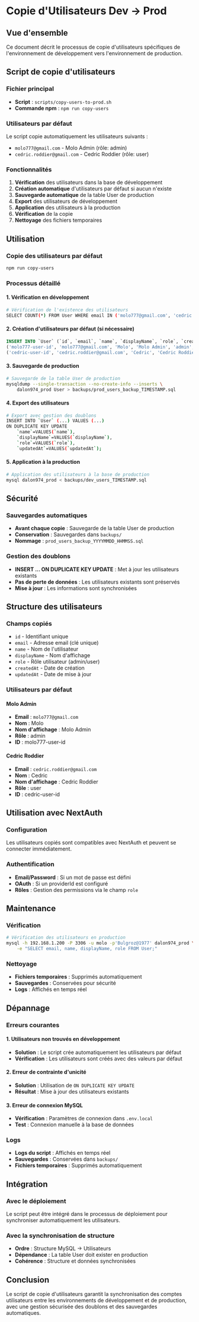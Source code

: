# Copie d'Utilisateurs Dev → Prod

## Vue d'ensemble

Ce document décrit le processus de copie d'utilisateurs spécifiques de l'environnement de développement vers l'environnement de production.

## Script de copie d'utilisateurs

### Fichier principal
- **Script** : `scripts/copy-users-to-prod.sh`
- **Commande npm** : `npm run copy-users`

### Utilisateurs par défaut
Le script copie automatiquement les utilisateurs suivants :
- `molo777@gmail.com` - Molo Admin (rôle: admin)
- `cedric.roddier@gmail.com` - Cedric Roddier (rôle: user)

### Fonctionnalités

1. **Vérification** des utilisateurs dans la base de développement
2. **Création automatique** d'utilisateurs par défaut si aucun n'existe
3. **Sauvegarde automatique** de la table User de production
4. **Export** des utilisateurs de développement
5. **Application** des utilisateurs à la production
6. **Vérification** de la copie
7. **Nettoyage** des fichiers temporaires

## Utilisation

### Copie des utilisateurs par défaut
```bash
npm run copy-users
```

### Processus détaillé

#### 1. Vérification en développement
```bash
# Vérification de l'existence des utilisateurs
SELECT COUNT(*) FROM User WHERE email IN ('molo777@gmail.com', 'cedric.roddier@gmail.com');
```

#### 2. Création d'utilisateurs par défaut (si nécessaire)
```sql
INSERT INTO `User` (`id`, `email`, `name`, `displayName`, `role`, `createdAt`, `updatedAt`) VALUES
('molo777-user-id', 'molo777@gmail.com', 'Molo', 'Molo Admin', 'admin', NOW(), NOW()),
('cedric-user-id', 'cedric.roddier@gmail.com', 'Cedric', 'Cedric Roddier', 'user', NOW(), NOW());
```

#### 3. Sauvegarde de production
```bash
# Sauvegarde de la table User de production
mysqldump --single-transaction --no-create-info --inserts \
    dalon974_prod User > backups/prod_users_backup_TIMESTAMP.sql
```

#### 4. Export des utilisateurs
```bash
# Export avec gestion des doublons
INSERT INTO `User` (...) VALUES (...) 
ON DUPLICATE KEY UPDATE 
    `name`=VALUES(`name`), 
    `displayName`=VALUES(`displayName`), 
    `role`=VALUES(`role`), 
    `updatedAt`=VALUES(`updatedAt`);
```

#### 5. Application à la production
```bash
# Application des utilisateurs à la base de production
mysql dalon974_prod < backups/dev_users_TIMESTAMP.sql
```

## Sécurité

### Sauvegardes automatiques
- **Avant chaque copie** : Sauvegarde de la table User de production
- **Conservation** : Sauvegardes dans `backups/`
- **Nommage** : `prod_users_backup_YYYYMMDD_HHMMSS.sql`

### Gestion des doublons
- **INSERT ... ON DUPLICATE KEY UPDATE** : Met à jour les utilisateurs existants
- **Pas de perte de données** : Les utilisateurs existants sont préservés
- **Mise à jour** : Les informations sont synchronisées

## Structure des utilisateurs

### Champs copiés
- `id` - Identifiant unique
- `email` - Adresse email (clé unique)
- `name` - Nom de l'utilisateur
- `displayName` - Nom d'affichage
- `role` - Rôle utilisateur (admin/user)
- `createdAt` - Date de création
- `updatedAt` - Date de mise à jour

### Utilisateurs par défaut

#### Molo Admin
- **Email** : `molo777@gmail.com`
- **Nom** : Molo
- **Nom d'affichage** : Molo Admin
- **Rôle** : admin
- **ID** : molo777-user-id

#### Cedric Roddier
- **Email** : `cedric.roddier@gmail.com`
- **Nom** : Cedric
- **Nom d'affichage** : Cedric Roddier
- **Rôle** : user
- **ID** : cedric-user-id

## Utilisation avec NextAuth

### Configuration
Les utilisateurs copiés sont compatibles avec NextAuth et peuvent se connecter immédiatement.

### Authentification
- **Email/Password** : Si un mot de passe est défini
- **OAuth** : Si un providerId est configuré
- **Rôles** : Gestion des permissions via le champ `role`

## Maintenance

### Vérification
```bash
# Vérification des utilisateurs en production
mysql -h 192.168.1.200 -P 3306 -u molo -p'Bulgroz@1977' dalon974_prod \
    -e "SELECT email, name, displayName, role FROM User;"
```

### Nettoyage
- **Fichiers temporaires** : Supprimés automatiquement
- **Sauvegardes** : Conservées pour sécurité
- **Logs** : Affichés en temps réel

## Dépannage

### Erreurs courantes

#### 1. Utilisateurs non trouvés en développement
- **Solution** : Le script crée automatiquement les utilisateurs par défaut
- **Vérification** : Les utilisateurs sont créés avec des valeurs par défaut

#### 2. Erreur de contrainte d'unicité
- **Solution** : Utilisation de `ON DUPLICATE KEY UPDATE`
- **Résultat** : Mise à jour des utilisateurs existants

#### 3. Erreur de connexion MySQL
- **Vérification** : Paramètres de connexion dans `.env.local`
- **Test** : Connexion manuelle à la base de données

### Logs
- **Logs du script** : Affichés en temps réel
- **Sauvegardes** : Conservées dans `backups/`
- **Fichiers temporaires** : Supprimés automatiquement

## Intégration

### Avec le déploiement
Le script peut être intégré dans le processus de déploiement pour synchroniser automatiquement les utilisateurs.

### Avec la synchronisation de structure
- **Ordre** : Structure MySQL → Utilisateurs
- **Dépendance** : La table User doit exister en production
- **Cohérence** : Structure et données synchronisées

## Conclusion

Le script de copie d'utilisateurs garantit la synchronisation des comptes utilisateurs entre les environnements de développement et de production, avec une gestion sécurisée des doublons et des sauvegardes automatiques.
